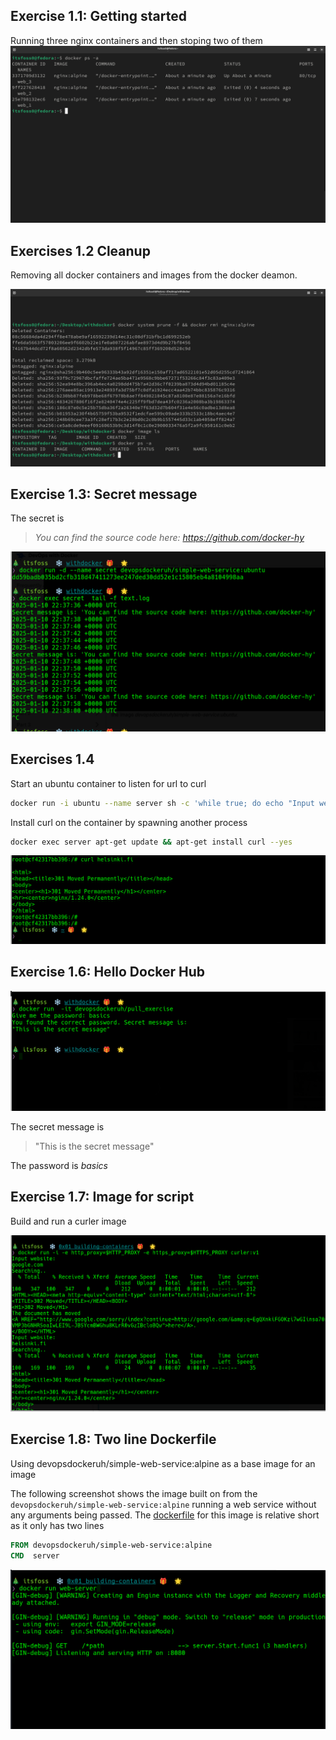 ## Exercise 1.1: Getting started

Running three nginx containers and then stoping two of them
![Output from running docker ps -a](../assets/running_nginx.png)

## Exercises 1.2 Cleanup

Removing all docker containers and images from the docker deamon.

![Output from after cleaning the system with docker prune](../assets/clean.png)

## Exercise 1.3: Secret message

The secret is

> _*You can find the source code here: https://github.com/docker-hy*_

![Finding the secret message](../assets/secret.png)

## Exercises 1.4

Start an ubuntu container to listen for url to curl

```bash
docker run -i ubuntu --name server sh -c 'while true; do echo "Input website:"; read website; echo "Searching.."; sleep 1; curl http://$website; done'
```

Install curl on the container by spawning another process

```bash
docker exec server apt-get update && apt-get install curl --yes
```

![Screenshot showing curl returning a 301 redirect](../assets/curl.png)

## Exercise 1.6: Hello Docker Hub

![Screenshot showing the secret message ](../assets/pull_exercise.png)

The secret message is

> "This is the secret message"

The password is _basics_

## Exercise 1.7: Image for script

Build and run a curler image

![Screenshot showing the curler image runnining](../assets/curler.png)

## Exercise 1.8: Two line Dockerfile

Using devopsdockeruh/simple-web-service:alpine as a base image for an image

The following screenshot shows the image built on from the `devopsdockeruh/simple-web-service:alpine`
running a web service without any arguments being passed. The [dockerfile](../0x01_building-containers/Dockerfile-web-server) for this image is relative short as it only has two lines


```dockerfile
FROM devopsdockeruh/simple-web-service:alpine 
CMD  server
```

![Container running web service](../assets/web-server.png)